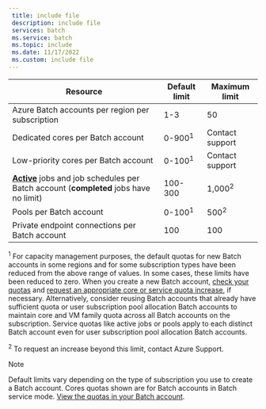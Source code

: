 ```yaml
---
 title: include file
 description: include file
 services: batch
 ms.service: batch
 ms.topic: include
 ms.date: 11/17/2022
 ms.custom: include file
---
```


| **Resource** | **Default limit** | **Maximum limit** |
| --- | --- | --- |
| Azure Batch accounts per region per subscription | 1-3 | 50 |
| Dedicated cores per Batch account | 0-900<sup>1</sup> | Contact support |
| Low-priority cores per Batch account | 0-100<sup>1</sup> | Contact support |
| **[Active](/rest/api/batchservice/job/get#jobstate)** jobs and job schedules per Batch account (**completed** jobs have no limit) | 100-300 | 1,000<sup>2</sup> |
| Pools per Batch account | 0-100<sup>1</sup> | 500<sup>2</sup> |
| Private endpoint connections per Batch account | 100 | 100 |

<sup>1</sup> For capacity management purposes, the default quotas for new Batch accounts in some regions and for some subscription
types have been reduced from the above range of values. In some cases, these limits have been reduced to zero. When you create a
new Batch account, [check your quotas](/azure/batch/batch-quota-limit#view-batch-quotas) and
[request an appropriate core or service quota increase](/azure/batch/batch-quota-limit#increase-a-quota), if necessary.
Alternatively, consider reusing Batch accounts that already have sufficient quota or user subscription pool allocation
Batch accounts to maintain core and VM family quota across all Batch accounts on the subscription. Service quotas like
active jobs or pools apply to each distinct Batch account even for user subscription pool allocation Batch accounts.

<sup>2</sup> To request an increase beyond this limit, contact Azure Support.


> [!NOTE]
> Default limits vary depending on the type of subscription you use to create a Batch account. Cores quotas shown are for Batch
> accounts in Batch service mode. [View the quotas in your Batch account](/azure/batch/batch-quota-limit#view-batch-quotas).
